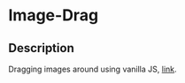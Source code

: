 # Image-Drag

## Description

Dragging images around using vanilla JS, [link](https://zdavidson.github.io/image-drag/).

